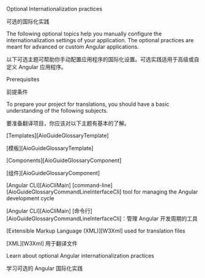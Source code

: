 Optional Internationalization practices

可选的国际化实践

The following optional topics help you manually configure the internationalization settings of your application.
The optional practices are meant for advanced or custom Angular applications.

以下可选主题可帮助你手动配置应用程序的国际化设置。可选实践适用于高级或自定义 Angular 应用程序。

Prerequisites

前提条件

To prepare your project for translations, you should have a basic understanding of the following subjects.

要准备翻译项目，你应该对以下主题有基本的了解。

[Templates][AioGuideGlossaryTemplate]

[模板][AioGuideGlossaryTemplate]

[Components][AioGuideGlossaryComponent]

[组件][AioGuideGlossaryComponent]

[Angular CLI][AioCliMain] [command-line][AioGuideGlossaryCommandLineInterfaceCli] tool for managing the Angular development cycle

[Angular CLI][AioCliMain] [命令行][AioGuideGlossaryCommandLineInterfaceCli]：管理 Angular 开发周期的工具

[Extensible Markup Language \(XML\)][W3Xml] used for translation files

[XML][W3Xml] 用于翻译文件

Learn about optional Angular internationalization practices

学习可选的 Angular 国际化实践